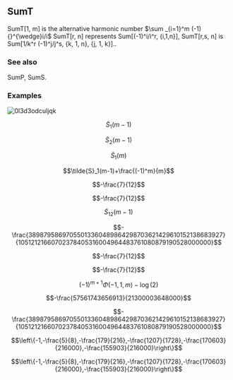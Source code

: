 ##  SumT 

SumT[1, m] is the alternative harmonic number $\sum _{i=1}^m (-1){}^{\wedge}i/i$ SumT[r, n] represents Sum[(-1)^i/i^r, {i,1,n}], SumT[r,s, n] is Sum[1/k^r (-1)^j/j^s, {k, 1, n}, {j, 1, k}]..

###  See also 

SumP, SumS.

###  Examples 

![0l3d3odculjqk](img/0l3d3odculjqk.png)

$$\tilde{S}_1(m-1)$$

$$\tilde{S}_2(m-1)$$

$$\tilde{S}_1(m)$$

$$\tilde{S}_1(m-1)+\frac{(-1)^m}{m}$$

$$-\frac{7}{12}$$

$$-\frac{7}{12}$$

$$\tilde{S}_{12}(m-1)$$

$$-\frac{38987958697055013360489864298703621429610152138683927}{10512121660702378405316004964483761080879190528000000}$$

$$-\frac{7}{12}$$

$$-\frac{7}{12}$$

$$(-1)^{m+1} \Phi (-1,1,m)-\log (2)$$

$$-\frac{57561743656913}{21300003648000}$$

$$-\frac{38987958697055013360489864298703621429610152138683927}{10512121660702378405316004964483761080879190528000000}$$

$$\left\{-1,-\frac{5}{8},-\frac{179}{216},-\frac{1207}{1728},-\frac{170603}{216000},-\frac{155903}{216000}\right\}$$

$$\left\{-1,-\frac{5}{8},-\frac{179}{216},-\frac{1207}{1728},-\frac{170603}{216000},-\frac{155903}{216000}\right\}$$